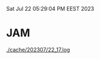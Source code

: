Sat Jul 22 05:29:04 PM EEST 2023
# JAM
<a href='./cache/202307/22_17.log'>./cache/202307/22_17.log</a>
